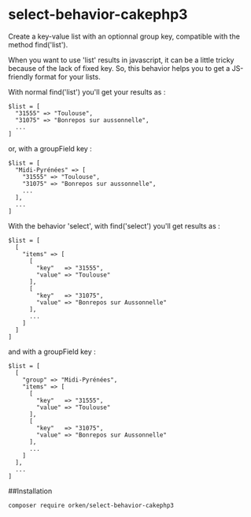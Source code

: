 # select-behavior-cakephp3

Create a key-value list with an optionnal group key, compatible with the method find('list').

When you want to use 'list' results in javascript, it can be a little tricky because of the lack of fixed key.
So, this behavior helps you to get a JS-friendly format for your lists.

With normal find('list') you'll get your results as :
```
$list = [
  "31555" => "Toulouse",
  "31075" => "Bonrepos sur aussonnelle",
  ...
]
```
or, with a groupField key :
```
$list = [
  "Midi-Pyrénées" => [
    "31555" => "Toulouse",
    "31075" => "Bonrepos sur aussonnelle",
    ...
  ],
  ...
]
```

With the behavior 'select', with find('select') you'll get results as :
```
$list = [
  [
    "items" => [
      [
        "key"   => "31555",
        "value" => "Toulouse"
      ],
      [
        "key"   => "31075",
        "value" => "Bonrepos sur Aussonnelle"
      ],
      ...
    ]
  ]
]
```
and with a groupField key :
```
$list = [
  [
    "group" => "Midi-Pyrénées",
    "items" => [
      [
        "key"   => "31555",
        "value" => "Toulouse"
      ],
      [
        "key"   => "31075",
        "value" => "Bonrepos sur Aussonnelle"
      ],
      ...
    ]
  ],
  ...
]
```

##Installation

```
composer require orken/select-behavior-cakephp3
```
